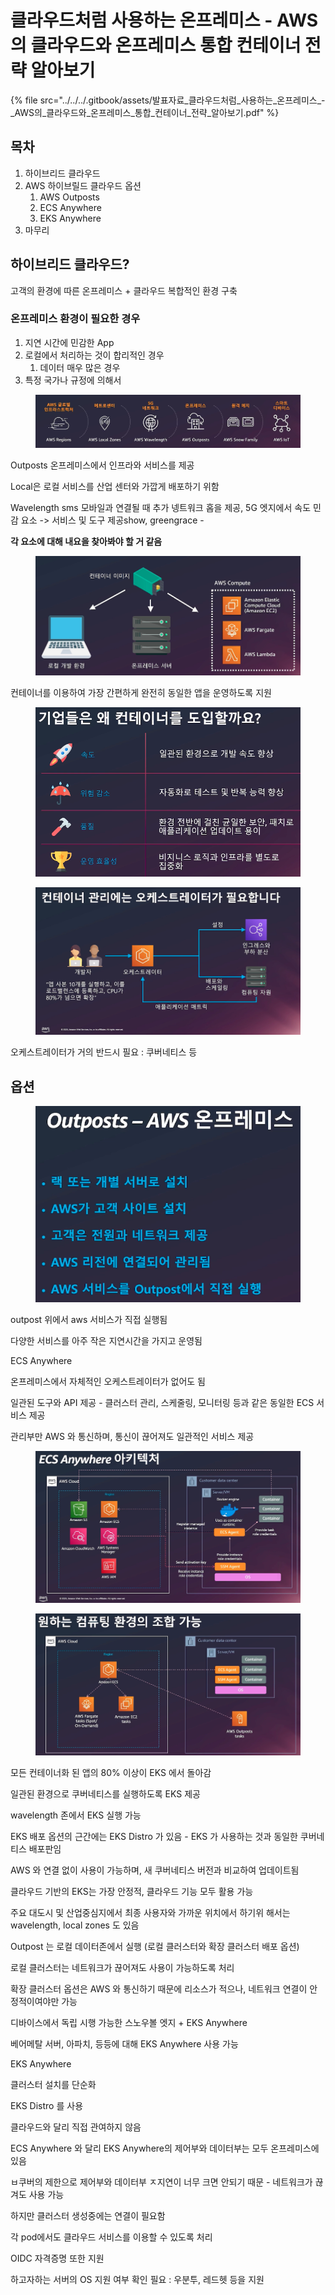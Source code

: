 # 클라우드처럼 사용하는 온프레미스 - AWS의 클라우드와 온프레미스 통합 컨테이너 전략 알아보기

{% file src="../../../.gitbook/assets/발표자료_클라우드처럼_사용하는_온프레미스_-_AWS의_클라우드와_온프레미스_통합_컨테이너_전략_알아보기.pdf" %}

## 목차

1. 하이브리드 클라우드
2. AWS 하이브릴드 클라우드 옵션
   1. AWS Outposts
   2. ECS Anywhere
   3. EKS Anywhere
3. 마무리



## 하이브리드 클라우드?

고객의 환경에 따른 온프레미스 + 클라우드 복합적인 환경 구축

### 온프레미스 환경이 필요한 경우

1. 지연 시간에 민감한 App
2. 로컬에서 처리하는 것이 합리적인 경우
   1. 데이터 매우 많은 경우
3. 특정 국가나 규정에 의해서

<figure><img src="../../../.gitbook/assets/image.png" alt=""><figcaption></figcaption></figure>

Outposts 온프레미스에서 인프라와 서비스를 제공

Local은 로컬 서비스를 산업 센터와 가깝게 배포하기 위함

Wavelength sms 모바일과 연결될 때 추가 넹트워크 홉을 제공, 5G 엣지에서 속도 민감 요소 -> 서비스 및 도구 제공show, greengrace -&#x20;

**각 요소에 대해 내요을 찾아봐야 할 거 같음**



<figure><img src="../../../.gitbook/assets/image (1).png" alt=""><figcaption></figcaption></figure>

컨테이너를 이용하여 가장 간편하게 완전히 동일한 앱을 운영하도록 지원

<figure><img src="../../../.gitbook/assets/image (2).png" alt=""><figcaption></figcaption></figure>

<figure><img src="../../../.gitbook/assets/image (4).png" alt=""><figcaption></figcaption></figure>

오케스트레이터가 거의 반드시 필요 : 쿠버네티스 등



## 옵션

<figure><img src="../../../.gitbook/assets/image (5).png" alt=""><figcaption></figcaption></figure>

outpost 위에서 aws 서비스가 직접 실행됨

다양한 서비스를 아주 작은 지연시간을 가지고 운영됨



ECS Anywhere

온프레미스에서 자체적인 오케스트레이터가 없어도 됨

일관된 도구와 API 제공 - 클러스터 관리, 스케줄링, 모니터링 등과 같은 동일한 ECS 서비스 제공

관리부만 AWS 와 통신하며, 통신이 끊어져도 일관적인 서비스 제공



<figure><img src="../../../.gitbook/assets/image (6).png" alt=""><figcaption></figcaption></figure>



<figure><img src="../../../.gitbook/assets/image (7).png" alt=""><figcaption></figcaption></figure>

모든 컨테이너화 된 앱의 80% 이상이 EKS 에서 돌아감

일관된 환경으로 쿠버네티스를 실행하도록  EKS 제공

wavelength 존에서 EKS 실행 가능

EKS 배포 옵션의 근간에는 EKS Distro 가 있음 - EKS 가 사용하는 것과 동일한 쿠버네티스 배포판임

AWS 와 연결 없이 사용이 가능하며, 새 쿠버네티스 버전과 비교하여 업데이트됨

클라우드 기반의 EKS는 가장 안정적, 클라우드 기능 모두 활용 가능



주요 대도시 및 산업중심지에서 최종 사용자와 가까운 위치에서 하기위 해서는 wavelength, local zones 도 있음



Outpost 는 로컬 데이터존에서 실행 (로컬 클러스터와 확장 클러스터 배포 옵션)&#x20;

로컬 클러스터는 네트워크가 끊어져도 사용이 가능하도록 처리

확장 클러스터 옵션은 AWS 와 통신하기 때문에 리소스가 적으나, 네트워크 연결이 안정적이여야만 가능



디바이스에서 독립 시행 가능한 스노우볼 엣지 + EKS Anywhere

베어메탈 서버, 아파치, 등등에 대해 EKS Anywhere 사용 가능



EKS Anywhere

클러스터 설치를 단순화

EKS Distro 를 사용

클라우드와 달리 직접 관여하지 않음




ECS Anywhere 와 달리 EKS Anywhere의 제어부와 데이터부는 모두 온프레미스에 있음

ㅂ쿠버의 제한으로 제어부와 데이터부 ㅈ지연이 너무 크면 안되기 때문 - 네트워크가 끊겨도 사용 가능

하지만 클러스터 생성중에는 연결이 필요함

각 pod에서도 클라우드 서비스를 이용할 수 있도록 처리

OIDC 자격증명 또한 지원

하고자하는 서버의 OS 지원 여부 확인 필요 : 우분투, 레드헷 등을 지원

